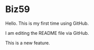 # Biz59

Hello. This is my first time using GitHub.

I am editing the README file via GitHub.

This is a new feature.